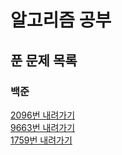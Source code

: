 # 알고리즘 공부
## 푼 문제 목록
### 백준
[2096번 내려가기](https://www.acmicpc.net/problem/2096)  
[9663번 내려가기](https://www.acmicpc.net/problem/9663)  
[1759번 내려가기](https://www.acmicpc.net/problem/1759)  
